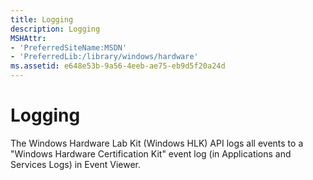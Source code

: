 ```yaml
---
title: Logging
description: Logging
MSHAttr:
- 'PreferredSiteName:MSDN'
- 'PreferredLib:/library/windows/hardware'
ms.assetid: e648e53b-9a56-4eeb-ae75-eb9d5f20a24d
---
```


# Logging


The Windows Hardware Lab Kit (Windows HLK) API logs all events to a "Windows Hardware Certification Kit" event log (in Applications and Services Logs) in Event Viewer.

 

 






